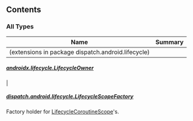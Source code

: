 

## Contents

### All Types

| Name | Summary |
|---|---|
| (extensions in package dispatch.android.lifecycle)

##### [androidx.lifecycle.LifecycleOwner](../dispatch.android.lifecycle/androidx.lifecycle.-lifecycle-owner/index.md)


|

##### [dispatch.android.lifecycle.LifecycleScopeFactory](../dispatch.android.lifecycle/-lifecycle-scope-factory/index.md)

Factory holder for [LifecycleCoroutineScope](https://rbusarow.github.io/Dispatch/dispatch-android-lifecycle/dispatch.android.lifecycle/-lifecycle-coroutine-scope/index.md)'s.


